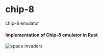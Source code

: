 # chip-8
chip-8 emulator

#### Implementation of Chip-8 emulator in Rust

![space invaders](https://drive.google.com/uc?export=view&id=1ufQ50vj7Vm-ZHkF3dVQP6BcsaCEIP35s)